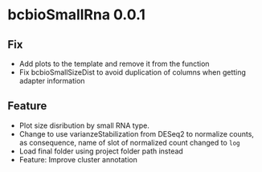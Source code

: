 # bcbioSmallRna 0.0.1

## Fix
* Add plots to the template and remove it from the function
* Fix bcbioSmallSizeDist to avoid duplication of columns when getting adapter information

## Feature
* Plot size disribution by small RNA type.
* Change to use varianzeStabilization from DESeq2 to normalize counts,
  as consequence, name of slot of normalized count changed to `log`
* Load final folder using project folder path instead
* Feature: Improve cluster annotation